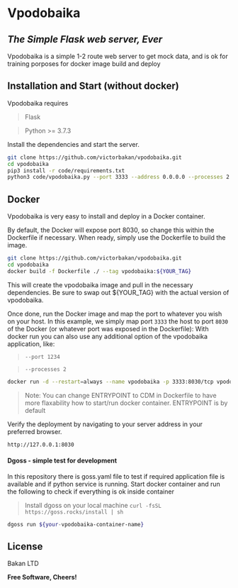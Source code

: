 # Vpodobaika
## _The Simple Flask web server, Ever_

Vpodobaika is a simple 1-2 route web server to get mock data, and is ok for training porposes for docker image build and deploy

## Installation and Start (without docker)

Vpodobaika requires 
> Flask

> Python >= 3.7.3

Install the dependencies and start the server.

```sh
git clone https://github.com/victorbakan/vpodobaika.git
cd vpodobaika
pip3 install -r code/requirements.txt
python3 code/vpodobaika.py --port 3333 --address 0.0.0.0 --processes 2 --debug=true
```

## Docker

Vpodobaika is very easy to install and deploy in a Docker container.

By default, the Docker will expose port 8030, so change this within the
Dockerfile if necessary. When ready, simply use the Dockerfile to
build the image.

```sh
git clone https://github.com/victorbakan/vpodobaika.git
cd vpodobaika
docker build -f Dockerfile ./ --tag vpodobaika:${YOUR_TAG}
```

This will create the vpodobaika image and pull in the necessary dependencies.
Be sure to swap out ${YOUR_TAG} with the actual version of vpodobaika.

Once done, run the Docker image and map the port to whatever you wish on
your host. In this example, we simply map port `3333` the host to
port `8030` of the Docker (or whatever port was exposed in the Dockerfile):
With docker run you can also use any additional option of the vpodobaika application, like:
> `--port 1234`

> `--processes 2`

```sh
docker run -d --restart=always --name vpodobaika -p 3333:8030/tcp vpodobaika:latest --port 8030 --processes 2
```
> Note: You can change ENTRYPOINT to CDM in Dockerfile to have more flaxability how to start/run docker container. ENTRYPOINT is by default

Verify the deployment by navigating to your server address in
your preferred browser.

```sh
http://127.0.0.1:8030
```
#### Dgoss - simple test for development
In this repository there is goss.yaml file to test if required application file is available and if python service is running. Start docker container and run the following to check if everything is ok inside container 

> Install dgoss on your local machine
```curl -fsSL https://goss.rocks/install | sh```

```sh
dgoss run ${your-vpodobaika-container-name}
```



## License

Bakan LTD

**Free Software, Cheers!**
